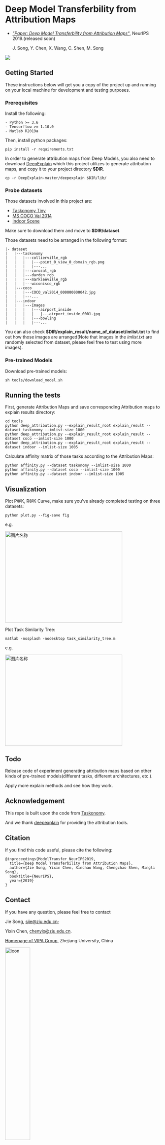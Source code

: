 # Deep Model Transferbility from Attribution Maps

- [*"Paper: Deep Model Transferbility from Attribution Maps"*](https:), NeurIPS 2019.(released soon)

  J. Song, Y. Chen, X. Wang, C. Shen, M. Song

![](demo/illus.png)

## Getting Started

These instructions below will get you a copy of the project up and running on your local machine for development and testing purposes.

### Prerequisites

Install the following:

```
- Python >= 3.6
- Tensorflow >= 1.10.0
- Matlab R2019a
```

Then, install python packages:

```
pip install -r requirements.txt
```

In order to generate attribution maps from Deep Models, you also need to download [DeepExplain](https://github.com/marcoancona/DeepExplain) which this project utilizes to generate attribution maps, and copy it to your project directory **$DIR**.

```
cp -r DeepExplain-master/deepexplain $DIR/lib/
```

### Probe datasets

Those datasets involved in this project are:

- [Taskonomy Tiny](https://github.com/StanfordVL/taskonomy/tree/master/data#downloading-the-dataset)
- [MS COCO Val 2014](http://images.cocodataset.org/zips/test2014.zip)
- [Indoor Scene](http://groups.csail.mit.edu/vision/LabelMe/NewImages/indoorCVPR_09.tar)

Make sure to download them and move to **$DIR/dataset**.

Those datasets need to be arranged in the following format:

```
|- dataset
|   |---taskonomy
|   |   |---collierville_rgb
|   |   |   |---point_0_view_0_domain_rgb.png
|   |   |   |---...
|   |   |---corozal_rgb
|   |   |---darden_rgb
|   |   |---markleeville_rgb
|   |   |---wiconisco_rgb
|   |---coco
|   |   |---COCO_val2014_000000000042.jpg
|   |   |---...
|   |---indoor
|   |   |---Images
|   |   |   |---airport_inside
|   |   |   |   |---airport_inside_0001.jpg
|   |   |   |---bowling
|   |   |   |---...
```

You can also check **$DIR/explain_result/name_of_dataset/imlist.txt** to find out how those images are arranged(Note that images in the *imlist.txt* are randomly selected from dataset, please feel free to test using more images).  

### Pre-trained Models

Download pre-trained models:

```
sh tools/download_model.sh
```

## Running the tests

First, generate Attribution Maps and save corresponding Attribution maps to explain results directory:

```
cd tools
python deep_attribution.py --explain_result_root explain_result --dataset taskonomy --imlist-size 1000
python deep_attribution.py --explain_result_root explain_result --dataset coco --imlist-size 1000
python deep_attribution.py --explain_result_root explain_result --dataset indoor --imlist-size 1005
```

Calculate affinity matrix of those tasks according to the Attribution Maps:

```
python affinity.py --dataset taskonomy --imlist-size 1000
python affinity.py --dataset coco --imlist-size 1000
python affinity.py --dataset indoor --imlist-size 1005
```

## Visualization

Plot P@K, R@K Curve, make sure you've already completed testing on three datasets:

```  
python plot.py --fig-save fig
```

e.g.

<img src="demo/precision.png" width="380" height="296" alt="图片名称" align=center>

Plot Task Similarity Tree:

```
matlab -nosplash -nodesktop task_similarity_tree.m
```

e.g.

<img src="demo/tree.png" width="380" height="296" alt="图片名称" align=center>

## Todo

Release code of experiment generating attribution maps based on other kinds of pre-trained models(different tasks, different architectures, etc.).

Apply more explain methods and see how they work.

## Acknowledgement

This repo is built upon the code from [Taskonomy](http://taskonomy.stanford.edu/).

And we thank [deepexplain](https://github.com/marcoancona/DeepExplain) for providing the attribution tools.

## Citation

If you find this code useful, please cite the following:

```
@inproceedings{ModelTransfer_NeurIPS2019,
  title={Deep Model Transferbility from Attribution Maps},
  author={Jie Song, Yixin Chen, Xinchao Wang, Chengchao Shen, Mingli Song},
  booktitle={NeurIPS},
  year={2019}
}
```

## Contact

If you have any question, please feel free to contact

Jie Song, sjie@zju.edu.cn; 

Yixin Chen, chenyix@zju.edu.cn.

[Homepage of VIPA Group](https://www.vipazoo.cn/index_en.html), Zhejiang University, China

<div  align="left">  
<img src="docs/vipa-logo.png" width = "40%" height = "40%" alt="icon"/>  
</div>



